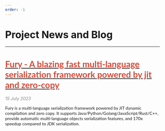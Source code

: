 ```yaml
---
order: -1
---
```

# <font size="6">Project News and Blog</font>
------

# [<font color="#d74633" face="Lato,Roboto,Arial,sans-serif">Fury - A blazing fast multi-language serialization framework powered by jit and zero-copy</font>](/zh/blog/fury_blazing_fast_multiple_language_serialization_framework)

<font color="#888888">*15 July 2023*</font>

<font face="Lato,Roboto,Arial,sans-serif">
Fury is a multi-language serialization framework powered by JIT dynamic compilation and zero copy. It supports Java/Python/Golang/JavaScript/Rust/C++, provide automatic multi-language objects serialization features, and 170x speedup compared to JDK serialization.
</font>


<br />
<br />
<br />
